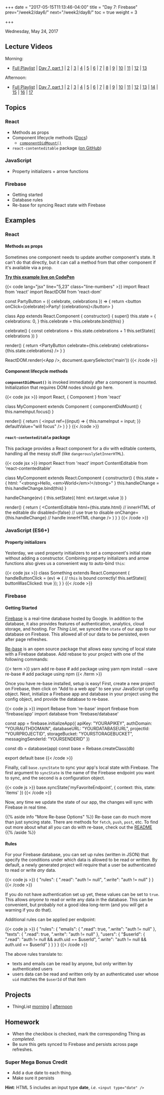 +++
date = "2017-05-15T11:13:46-04:00"
title = "Day 7: Firebase"
prev="/week2/day6/"
next="/week2/day8/"
toc = true
weight = 3

+++

<date>Wednesday, May 24, 2017</date>

## Lecture Videos

Morning:

* [Full Playlist](https://www.youtube.com/playlist?list=PLuT2TqJuwaY_bcdBTgaK3S8VrN_6POv5F) | [Day 7, part 1](https://www.youtube.com/watch?v=yjyMHL0o6o0&index=33&t=2s&list=PLuT2TqJuwaY_bcdBTgaK3S8VrN_6POv5F) | [2](https://www.youtube.com/watch?v=Rl715WP0bA8&index=34&list=PLuT2TqJuwaY_bcdBTgaK3S8VrN_6POv5F) | [3](https://www.youtube.com/watch?v=bCCBdrIW9pc&index=35&list=PLuT2TqJuwaY_bcdBTgaK3S8VrN_6POv5F) | [4](https://www.youtube.com/watch?v=T-7Nxpxzi6A&index=36&list=PLuT2TqJuwaY_bcdBTgaK3S8VrN_6POv5F) | [5](https://www.youtube.com/watch?v=vHJS4yLPXKY&index=37&list=PLuT2TqJuwaY_bcdBTgaK3S8VrN_6POv5F) | [6](https://www.youtube.com/watch?v=XCCHobIBzZ8&index=38&list=PLuT2TqJuwaY_bcdBTgaK3S8VrN_6POv5F) | [7](https://www.youtube.com/watch?v=JuerIuH0F5A&index=39&list=PLuT2TqJuwaY_bcdBTgaK3S8VrN_6POv5F) | [8](https://www.youtube.com/watch?v=1iVZskxFbl4&index=40&list=PLuT2TqJuwaY_bcdBTgaK3S8VrN_6POv5F) | [9](https://www.youtube.com/watch?v=M_wdst2C6Wc&index=41&list=PLuT2TqJuwaY_bcdBTgaK3S8VrN_6POv5F) | [10](https://www.youtube.com/watch?v=CSm_vhwvpQg&index=42&list=PLuT2TqJuwaY_bcdBTgaK3S8VrN_6POv5F) | [11](https://www.youtube.com/watch?v=Ckgd-cQ7-74&index=43&list=PLuT2TqJuwaY_bcdBTgaK3S8VrN_6POv5F) | [12](https://www.youtube.com/watch?v=pq3ykdFCfOE&index=44&list=PLuT2TqJuwaY_bcdBTgaK3S8VrN_6POv5F) | [13](https://www.youtube.com/watch?v=jBPwpbnK2IE&index=45&list=PLuT2TqJuwaY_bcdBTgaK3S8VrN_6POv5F)

Afternoon:

* [Full Playlist](https://www.youtube.com/playlist?list=PLuT2TqJuwaY8syQZ9ERbc2gtX_v1m2xqG) | [Day 7, part 1](https://www.youtube.com/watch?v=lc5tFOkT2IE&index=45&list=PLuT2TqJuwaY8syQZ9ERbc2gtX_v1m2xqG) | [2](https://www.youtube.com/watch?v=9o6iLoiSLio&index=46&list=PLuT2TqJuwaY8syQZ9ERbc2gtX_v1m2xqG) | [3](https://www.youtube.com/watch?v=Oa18SuRjTn0&index=47&list=PLuT2TqJuwaY8syQZ9ERbc2gtX_v1m2xqG) | [4](https://www.youtube.com/watch?v=dluPtCac-EU&index=48&list=PLuT2TqJuwaY8syQZ9ERbc2gtX_v1m2xqG) | [5](https://www.youtube.com/watch?v=a449vljRvz8&index=49&list=PLuT2TqJuwaY8syQZ9ERbc2gtX_v1m2xqG) | [6](https://www.youtube.com/watch?v=lBBsCOMEXDk&index=50&list=PLuT2TqJuwaY8syQZ9ERbc2gtX_v1m2xqG) | [7](https://www.youtube.com/watch?v=g6Sq74gGkNU&index=51&list=PLuT2TqJuwaY8syQZ9ERbc2gtX_v1m2xqG) | [8](https://www.youtube.com/watch?v=Aqto7b817Bs&index=61&list=PLuT2TqJuwaY8syQZ9ERbc2gtX_v1m2xqG) | [9](https://www.youtube.com/watch?v=_fBZSDW_rAk&index=52&list=PLuT2TqJuwaY8syQZ9ERbc2gtX_v1m2xqG) | [10](https://www.youtube.com/watch?v=F8-RyjinoB8&index=53&list=PLuT2TqJuwaY8syQZ9ERbc2gtX_v1m2xqG) | [11](https://www.youtube.com/watch?v=B-8vT3dr9qg&index=54&list=PLuT2TqJuwaY8syQZ9ERbc2gtX_v1m2xqG) | [12](https://www.youtube.com/watch?v=4Q-YHIbr7vM&index=55&list=PLuT2TqJuwaY8syQZ9ERbc2gtX_v1m2xqG) | [13](https://www.youtube.com/watch?v=yysJJmi9Lkk&index=56&list=PLuT2TqJuwaY8syQZ9ERbc2gtX_v1m2xqG) | [14](https://www.youtube.com/watch?v=TAaec0bUS6Q&index=57&list=PLuT2TqJuwaY8syQZ9ERbc2gtX_v1m2xqG) | [15](https://www.youtube.com/watch?v=zJTctScRUxA&index=58&list=PLuT2TqJuwaY8syQZ9ERbc2gtX_v1m2xqG) | [16](https://www.youtube.com/watch?v=TEnzkS6c_8M&index=59&list=PLuT2TqJuwaY8syQZ9ERbc2gtX_v1m2xqG) | [17](https://www.youtube.com/watch?v=HzXnpJD4AS8&index=60&list=PLuT2TqJuwaY8syQZ9ERbc2gtX_v1m2xqG)

## Topics

### React

* Methods as props
* Component lifecycle methods ([Docs](https://facebook.github.io/react/docs/react-component.html))
  * [`componentDidMount()`](https://facebook.github.io/react/docs/react-component.html#componentdidmount)
* `react-contenteditable` package ([on GitHub](https://github.com/lovasoa/react-contenteditable))

### JavaScript

* Property initializers + arrow functions

### Firebase

* Getting started
* Database rules
* Re-base for syncing React state with Firebase

## Examples

### React

#### Methods as props

Sometimes one component needs to update another component's state. It can't do that directly, but it can call a method from that other component if it's available via a prop.

[**Try this example live on CodePen**](https://codepen.io/dstrus/pen/bWzWew?editors=1010)

{{< code lang="jsx" line="5,23" class="line-numbers" >}}
import React from 'react'
import ReactDOM from 'react-dom'

const PartyButton = ({ celebrate, celebrations }) =&gt; {
  return &lt;button onClick={celebrate}&gt;Party! {celebrations}&lt;/button&gt;
}

class App extends React.Component {
  constructor() {
    super()
    this.state = {
      celebrations: 0,
    }
    this.celebrate = this.celebrate.bind(this)
  }

  celebrate() {
    const celebrations = this.state.celebrations + 1
    this.setState({ celebrations })
  }

  render() {
    return &lt;PartyButton celebrate={this.celebrate} celebrations={this.state.celebrations} /&gt;
  }
}

ReactDOM.render(&lt;App /&gt;, document.querySelector('main'))
{{< /code >}}

#### Component lifecycle methods

**`componentDidMount()`** is invoked immediately after a component is mounted. Initialization that requires DOM nodes should go here.

{{< code jsx >}}
import React, { Component } from 'react'

class MyComponent extends Component {
  componentDidMount() {
    this.nameInput.focus()
  }

  render() {
    return (
      &lt;input 
        ref={(input) =&gt; { this.nameInput = input; }} 
        defaultValue="will focus"
      /&gt;
    )
  }
}
{{< /code >}}

#### `react-contenteditable` package

This package provides a React component for a div with editable contents, handling all the messy stuff (like `dangerouslySetInnerHTML`).

{{< code jsx >}}
import React from 'react'
import ContentEditable from 'react-contenteditable'

class MyComponent extends React.Component {
  constructor() {
    this.state = {
      html: &quot;&lt;strong&gt;Hello, &lt;em&gt;World&lt;/em&gt;!&lt;/strong&gt;&quot;
    }
    this.handleChange = this.handleChange.bind(this)
  }

  handleChange(ev) {
    this.setState({ html: evt.target.value })
  }

  render() {
    return (
      &lt;ContentEditable
        html={this.state.html}       // innerHTML of the editable div
        disabled={false}             // use true to disable
        onChange={this.handleChange} // handle innerHTML change
      /&gt;
    )
  }
}
{{< /code >}}

### JavaScript (ES6+)

#### Property initializers

Yesterday, we used property initializers to set a component's initial state without adding a constructor. Combining property initializers and arrow functions also gives us a convenient way to auto-bind `this`:

{{< code jsx >}}
class Something extends React.Component {
  handleButtonClick = (ev) => {
    // `this` is bound correctly!
    this.setState({ buttonWasClicked: true });
  }
}
{{< /code >}}

### Firebase

#### Getting Started

[Firebase](https://firebase.google.com/) is a real-time database hosted by Google.  In addition to the database, it also provides features of authentication, analytics, cloud storage, and hosting.  For _Thing List_, we synced the `state` of our app to our database on Firebase.  This allowed all of our data to be persisted, even after page refreshes.

[Re-base](https://github.com/tylermcginnis/re-base) is an open source package that allows easy syncing of local state with a Firebase database. Add rebase to your project with one of the following commands:

{{< term >}}
yarn add re-base               # add package using yarn
npm install --save re-base     # add package using npm
{{< /term >}}

Once you have re-base installed, setup is easy!  First, create a new project on Firebase, then click on "Add to a web app" to see your JavaScript config object.  Next, initialize a Firebase app and database in your project using the config object, and provide the database to re-base.

{{< code js >}}
import Rebase from 're-base'
import firebase from 'firebase/app'
import database from 'firebase/database'

const app = firebase.initializeApp({
  apiKey: "YOURAPIKEY",
  authDomain: "YOURAUTHDOMAIN",
  databaseURL: "YOURDATABASEURL",
  projectId: "YOURPROJECTID",
  storageBucket: "YOURSTORAGEBUCKET",
  messagingSenderId: "YOURSENDERID"
})

const db = database(app)
const base = Rebase.createClass(db)

export default base
{{< /code >}}

Finally, call `base.syncState` to sync your app's local state with Firebase.  The first argument to `syncState` is the name of the Firebase endpoint you want to sync, and the second is a configuration object.

{{< code js >}}
base.syncState('myFavoriteEndpoint', {
  context: this,
  state: 'items'
})
{{< /code >}}

Now, any time we update the state of our app, the changes will sync with Firebase in real time.

{{% aside info "More Re-base Options" %}}
Re-base can do much more than just syncing state.  There are methods for `fetch`, `push`, `post`, etc.  To find out more about what all you can do with re-base, check out the [README](https://github.com/tylermcginnis/re-base#re-base)
{{% /aside %}}

#### Rules

For your Firebase database, you can set up rules (written in JSON) that specify the conditions under which data is allowed to be read or written.  By default, a newly generated project will require that a user be authenticated to read or write _any_ data.

{{< code js >}}
{
  "rules": {
    ".read": "auth != null",
    ".write": "auth != null"
  }
}
{{< /code >}}

If you do not have authentication set up yet, these values can be set to `true`.  This allows _anyone_ to read or write any data in the database.  This can be convenient, but probably not a good idea long-term (and you _will_ get a warning if you do that).

Additional rules can be applied per endpoint:

{{< code js >}}
{
  "rules": {
    "emails": {
      ".read": true,
      ".write": "auth != null"
    },
    "texts": {
      ".read": true,
      ".write": "auth != null"
    },
    "users": {
      "$userId": {
        ".read": "auth != null && auth.uid == $userId",
        ".write": "auth != null && auth.uid == $userId"
      }
    }
  }
}
{{< /code >}}

The above rules translate to:

* texts and emails can be read by anyone, but only written by authenticated users
* users data can be read and written only by an authenticated user whose `uid` matches the `$userId` of that item

## Projects

* ThingList [morning](https://github.com/xtbc17s1/thing-list/tree/23bd5cd351313500c971d4fbded85a0fbc656c0f) | [afternoon](https://github.com/xtbc17s1/thing-list/tree/899e37a64952ec96d3b8756bd6077499764851b3)

## Homework

* When the checkbox is checked, mark the corresponding Thing as _completed_.
* Be sure this gets synced to Firebase and persists across page refreshes.

### Super Mega Bonus Credit

* Add a due date to each thing.
* Make sure it persists

**Hint**: HTML 5 includes an input type **date**, _i.e._ `<input type="date" />`